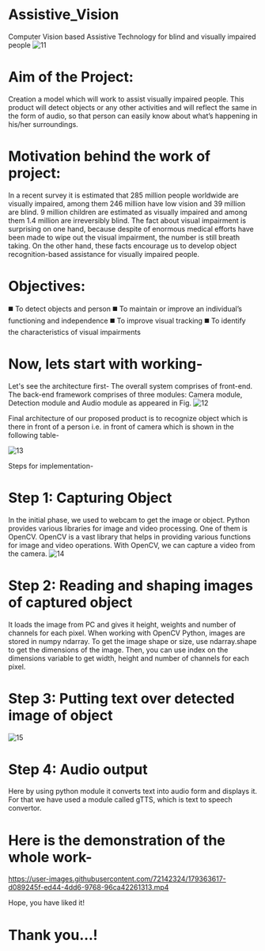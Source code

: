 # Assistive_Vision
Computer Vision based Assistive Technology for blind and visually impaired people
![11](https://user-images.githubusercontent.com/72142324/179363419-e2a1dfba-9dc2-401c-ab3b-f385e9ddd552.png)

# Aim of the Project:
Creation a model which will work to assist visually impaired people. This product will detect objects or any other activities and will reflect the same in the form of audio, so that person can easily know about what’s happening in his/her surroundings.

# Motivation behind the work of project:
In a recent survey it is estimated that 285 million people worldwide are visually impaired, among them 246 million have low vision and 39 million are blind. 9 million children are estimated as visually impaired and among them 1.4 million are irreversibly blind. The fact about visual impairment is surprising on one hand, because despite of enormous medical efforts have been made to wipe out the visual impairment, the number is still breath taking. On the other hand, these facts encourage us to develop object recognition-based assistance for visually impaired people.

# Objectives:
◼️ To detect objects and person 
◼️ To maintain or improve an individual’s functioning and independence 
◼️ To improve visual tracking 
◼️ To identify the characteristics of visual impairments

# Now, lets start with working-
Let's see the architecture first- The overall system comprises of front-end. The back-end framework comprises of three modules: Camera module, Detection module and Audio module as appeared in Fig.
![12](https://user-images.githubusercontent.com/72142324/179363505-a7d4e7e9-9922-42f3-94c8-a6b97e900ca4.jpg)

Final architecture of our proposed product is to recognize object which is there in front of a person i.e. in front of camera which is shown in the following table-

![13](https://user-images.githubusercontent.com/72142324/179363532-0ce0b16b-8891-4310-9674-b10b813067b6.png)



Steps for implementation-

# Step 1: Capturing Object
In the initial phase, we used to webcam to get the image or object. Python provides various libraries for image and video processing. One of them is OpenCV. OpenCV is a vast library that helps in providing various functions for image and video operations. With OpenCV, we can capture a video from the camera.
![14](https://user-images.githubusercontent.com/72142324/179363551-7fcf9d49-dfca-499e-8b20-d2c50df09de9.jpg)

# Step 2: Reading and shaping images of captured object
It loads the image from PC and gives it height, weights and number of channels for each pixel. When working with OpenCV Python, images are stored in numpy ndarray. To get the image shape or size, use ndarray.shape to get the dimensions of the image. Then, you can use index on the dimensions variable to get width, height and number of channels for each pixel.

# Step 3: Putting text over detected image of object
![15](https://user-images.githubusercontent.com/72142324/179363586-268e3491-94a6-422c-a23f-bdd067b3ccb2.jpg)

# Step 4: Audio output
Here by using python module it converts text into audio form and displays it. For that we have used a module called gTTS, which is text to speech convertor.

# Here is the demonstration of the whole work-


https://user-images.githubusercontent.com/72142324/179363617-d089245f-ed44-4dd6-9768-96ca42261313.mp4

Hope, you have liked it!

# Thank you...!


